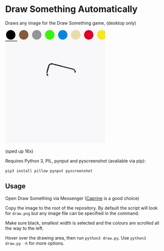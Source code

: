 # Draw Something Automatically

Draws any image for the Draw Something game, (desktop only)

![Draw Something 16x](draw-something-16x.gif)

(sped up 16x)

Requires Python 3, PIL, pynput and pyscreenshot (available via pip):

`pip3 install pillow pynput pyscreenshot`

## Usage

Open Draw Something via Messenger ([Caprine](https://sindresorhus.com/caprine/) is a good choice)

Copy the image to the root of the repository. By default the script will look for `draw.png` but any image file can be specified in the command.

Make sure black, smallest width is selected and the colours are scrolled all the way to the left.

Hover over the drawing area, then run `python3 draw.py`. Use `python3 draw.py -h` for more options.
